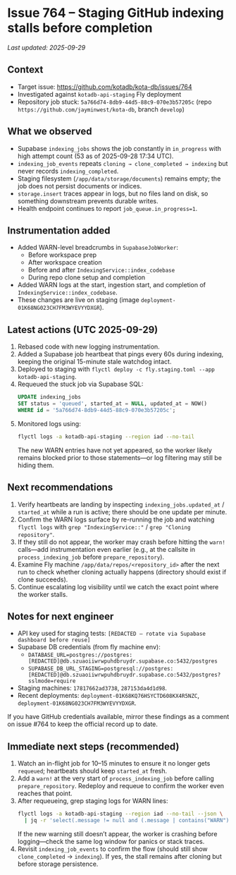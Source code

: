 # Issue 764 – Staging GitHub indexing stalls before completion

_Last updated: 2025-09-29_

## Context
- Target issue: https://github.com/kotadb/kota-db/issues/764
- Investigated against `kotadb-api-staging` Fly deployment
- Repository job stuck: `5a766d74-8db9-44d5-88c9-070e3b57205c` (repo `https://github.com/jayminwest/kota-db`, branch `develop`)

## What we observed
- Supabase `indexing_jobs` shows the job constantly in `in_progress` with high attempt count (53 as of 2025-09-28 17:34 UTC).
- `indexing_job_events` repeats `cloning → clone_completed → indexing` but never records `indexing_completed`.
- Staging filesystem (`/app/data/storage/documents`) remains empty; the job does not persist documents or indices.
- `storage.insert` traces appear in logs, but no files land on disk, so something downstream prevents durable writes.
- Health endpoint continues to report `job_queue.in_progress=1`.

## Instrumentation added
- Added WARN-level breadcrumbs in `SupabaseJobWorker`:
  - Before workspace prep
  - After workspace creation
  - Before and after `IndexingService::index_codebase`
  - During repo clone setup and completion
- Added WARN logs at the start, ingestion start, and completion of `IndexingService::index_codebase`.
- These changes are live on staging (image `deployment-01K68NG023CH7FM3WYEVYYDXGR`).

## Latest actions (UTC 2025-09-29)
1. Rebased code with new logging instrumentation.
2. Added a Supabase job heartbeat that pings every 60s during indexing, keeping the original 15-minute stale watchdog intact.
3. Deployed to staging with `flyctl deploy -c fly.staging.toml --app kotadb-api-staging`.
4. Requeued the stuck job via Supabase SQL:
   ```sql
   UPDATE indexing_jobs
   SET status = 'queued', started_at = NULL, updated_at = NOW()
   WHERE id = '5a766d74-8db9-44d5-88c9-070e3b57205c';
   ```
5. Monitored logs using:
   ```bash
   flyctl logs -a kotadb-api-staging --region iad --no-tail
   ```
   The new WARN entries have not yet appeared, so the worker likely remains blocked prior to those statements—or log filtering may still be hiding them.

## Next recommendations
1. Verify heartbeats are landing by inspecting `indexing_jobs.updated_at` / `started_at` while a run is active; there should be one update per minute.
2. Confirm the WARN logs surface by re-running the job and watching `flyctl logs` with `grep "IndexingService::"` / `grep "Cloning repository"`.
3. If they still do not appear, the worker may crash before hitting the `warn!` calls—add instrumentation even earlier (e.g., at the callsite in `process_indexing_job` before `prepare_repository`).
4. Examine Fly machine `/app/data/repos/<repository_id>` after the next run to check whether cloning actually happens (directory should exist if clone succeeds).
5. Continue escalating log visibility until we catch the exact point where the worker stalls.

## Notes for next engineer
- API key used for staging tests: `[REDACTED – rotate via Supabase dashboard before reuse]`
- Supabase DB credentials (from fly machine env):
  - `DATABASE_URL=postgres://postgres:[REDACTED]@db.szuaoiiwrwpuhdbruydr.supabase.co:5432/postgres`
  - `SUPABASE_DB_URL_STAGING=postgresql://postgres:[REDACTED]@db.szuaoiiwrwpuhdbruydr.supabase.co:5432/postgres?sslmode=require`
- Staging machines: `17817662ad3738`, `287153da4d1d98`.
- Recent deployments: `deployment-01K68KQ76HSYCTD608KX4R5NZC`, `deployment-01K68NG023CH7FM3WYEVYYDXGR`.

If you have GitHub credentials available, mirror these findings as a comment on issue #764 to keep the official record up to date.

## Immediate next steps (recommended)
1. Watch an in-flight job for 10–15 minutes to ensure it no longer gets `requeued`; heartbeats should keep `started_at` fresh.
2. Add a `warn!` at the very start of `process_indexing_job` before calling `prepare_repository`. Redeploy and requeue to confirm the worker even reaches that point.
3. After requeueing, grep staging logs for WARN lines:
   ```bash
   flyctl logs -a kotadb-api-staging --region iad --no-tail --json \
     | jq -r 'select(.message != null and (.message | contains("WARN"))) | .timestamp + " " + .message'
   ```
   If the new warning still doesn’t appear, the worker is crashing before logging—check the same log window for panics or stack traces.
4. Revisit `indexing_job_events` to confirm the flow (should still show `clone_completed` → `indexing`). If yes, the stall remains after cloning but before storage persistence.
